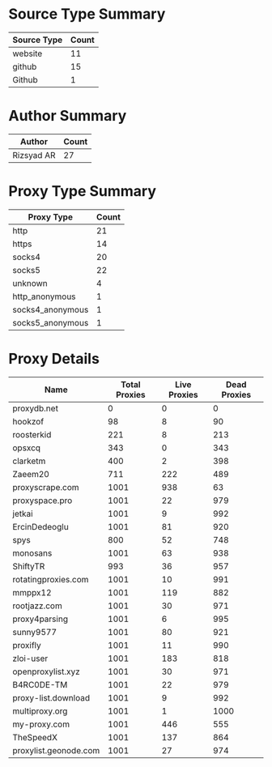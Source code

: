 # Source Type Summary

| Source Type | Count |
|-------------|-------|
| website | 11 |
| github | 15 |
| Github | 1 |


# Author Summary

| Author | Count |
|--------|-------|
| Rizsyad AR | 27 |


# Proxy Type Summary

| Proxy Type | Count |
|------------|-------|
| http | 21 |
| https | 14 |
| socks4 | 20 |
| socks5 | 22 |
| unknown | 4 |
| http_anonymous | 1 |
| socks4_anonymous | 1 |
| socks5_anonymous | 1 |


# Proxy Details

| Name | Total Proxies | Live Proxies | Dead Proxies |
|------|---------------|--------------|---------------|
| proxydb.net | 0 | 0 | 0 |
| hookzof | 98 | 8 | 90 |
| roosterkid | 221 | 8 | 213 |
| opsxcq | 343 | 0 | 343 |
| clarketm | 400 | 2 | 398 |
| Zaeem20 | 711 | 222 | 489 |
| proxyscrape.com | 1001 | 938 | 63 |
| proxyspace.pro | 1001 | 22 | 979 |
| jetkai | 1001 | 9 | 992 |
| ErcinDedeoglu | 1001 | 81 | 920 |
| spys | 800 | 52 | 748 |
| monosans | 1001 | 63 | 938 |
| ShiftyTR | 993 | 36 | 957 |
| rotatingproxies.com | 1001 | 10 | 991 |
| mmppx12 | 1001 | 119 | 882 |
| rootjazz.com | 1001 | 30 | 971 |
| proxy4parsing | 1001 | 6 | 995 |
| sunny9577 | 1001 | 80 | 921 |
| proxifly | 1001 | 11 | 990 |
| zloi-user | 1001 | 183 | 818 |
| openproxylist.xyz | 1001 | 30 | 971 |
| B4RC0DE-TM | 1001 | 22 | 979 |
| proxy-list.download | 1001 | 9 | 992 |
| multiproxy.org | 1001 | 1 | 1000 |
| my-proxy.com | 1001 | 446 | 555 |
| TheSpeedX | 1001 | 137 | 864 |
| proxylist.geonode.com | 1001 | 27 | 974 |
